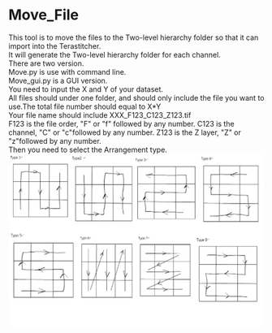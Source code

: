 # Move_File
This tool is to move the files to the Two-level hierarchy folder so that it can import into the Terastitcher.  
It will generate the Two-level hierarchy folder for each channel.  
There are two version.   
Move.py is use with command line.  
Move_gui.py is a GUI version.  
You need to input the X and Y of your dataset.  
All files should under one folder, and should only include the file you want to use.The total file number should equal to X*Y  
Your file name should include XXX_F123_C123_Z123.tif   
F123 is the file order, "F" or "f" followed by any number.
C123 is the channel, "C" or "c"followed by any number.
Z123 is the Z layer, "Z" or "z"followed by any number.  
Then you need to select the Arrangement type. 
![image](https://github.com/Anson-Jiaqi/Image/blob/main/order_type.png)



